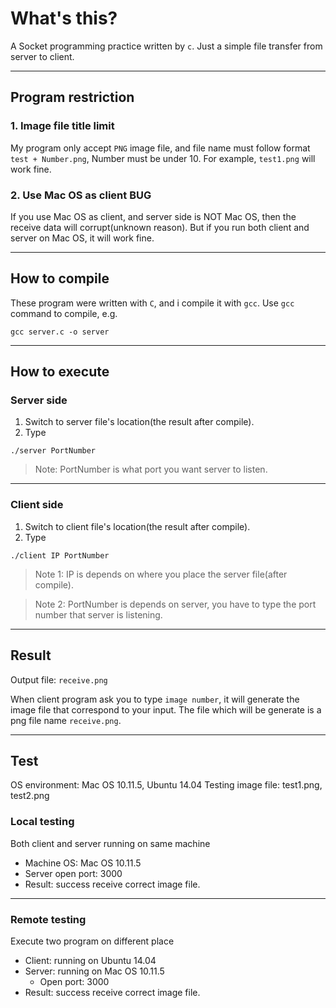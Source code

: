 # What's this?
A Socket programming practice written by `c`.
Just a simple file transfer from server to client.
***
## Program restriction
### 1. Image file title limit
My program only accept `PNG` image file, and file name must follow format   `test + Number.png`, Number must be under 10.
For example, `test1.png` will work fine.

### 2. Use Mac OS as client BUG
If you use Mac OS as client, and server side is NOT Mac OS, then the receive data will corrupt(unknown reason).
But if you run both client and server on Mac OS, it will work fine.  
***
## How to compile
These program were written with `C`, and i compile it with `gcc`.
Use `gcc` command to compile, e.g. 
```
gcc server.c -o server
```
***
## How to execute
### Server side
1. Switch to server file's location(the result after compile).
2. Type 
```
./server PortNumber
```

> Note: PortNumber is what port you want server to listen.
***
### Client side
1. Switch to client file's location(the result after compile).
2. Type 
```
./client IP PortNumber
```

> Note 1: IP is depends on where you place the server file(after compile).  

> Note 2: PortNumber is depends on server, you have to type the port number that server is listening.
***
## Result
Output file: `receive.png`

When client program ask you to type `image number`, it will generate the image file that correspond to your input.
The file which will be generate is a png file name `receive.png`.
***
## Test
OS environment: Mac OS 10.11.5, Ubuntu 14.04
Testing image file: test1.png, test2.png

### Local testing
Both client and server running on same machine
- Machine OS: Mac OS 10.11.5
- Server open port: 3000
- Result: success receive correct image file.

***

### Remote testing
  Execute two program on different place
- Client: running on Ubuntu 14.04
- Server: running on Mac OS 10.11.5
  - Open port: 3000
- Result: success receive correct image file.
